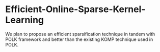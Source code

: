 # Efficient-Online-Sparse-Kernel-Learning
We plan to propose an efficient sparsification technique in tandem with POLK framework and better than the existing KOMP technique used in POLK.
